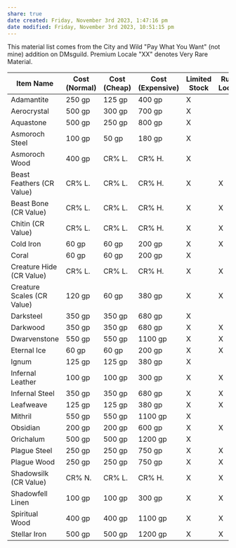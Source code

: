 ```yaml
---
share: true
date created: Friday, November 3rd 2023, 1:47:16 pm
date modified: Friday, November 3rd 2023, 10:51:15 pm
---
```

This material list comes from the City and Wild "Pay What You Want" (not mine) addition on DMsguild. 
Premium Locale "XX" denotes Very Rare Material.

| Item Name                  | Cost (Normal) | Cost (Cheap) | Cost (Expensive) | Limited Stock | Rural Locale | Urban Locale | Premium Locale |
|----------------------------|---------------|--------------|------------------|---------------|--------------|--------------|----------------|
| Adamantite                 | 250 gp        | 125 gp       | 400 gp           | X             |              | X            | X              |
| Aerocrystal                | 500 gp        | 300 gp       | 700 gp           | X             |              | X            | X              |
| Aquastone                  | 500 gp        | 250 gp       | 800 gp           | X             |              | X            | X              |
| Asmoroch Steel             | 100 gp        | 50 gp        | 180 gp           | X             |              | X            | X              |
| Asmoroch Wood              | 400 gp        | CR% L.       | CR% H.           | X             |              | X            | X              |
| Beast Feathers (CR Value)  | CR% L.        | CR% L.       | CR% H.           | X             | X            | X            | X              |
| Beast Bone (CR Value)      | CR% L.        | CR% L.       | CR% H.           | X             | X            | X            | X              |
| Chitin (CR Value)          | CR% L.        | CR% L.       | CR% H.           | X             | X            | X            | X              |
| Cold Iron                  | 60 gp         | 60 gp        | 200 gp           | X             | X            | X            | X              |
| Coral                      | 60 gp         | 60 gp        | 200 gp           | X             |              | X            | X              |
| Creature Hide (CR Value)   | CR% L.        | CR% L.       | CR% H.           | X             | X            | X            | X              |
| Creature Scales (CR Value) | 120 gp        | 60 gp        | 380 gp           | X             | X            | X            | X              |
| Darksteel                  | 350 gp        | 350 gp       | 680 gp           | X             |              | X            | X              |
| Darkwood                   | 350 gp        | 350 gp       | 680 gp           | X             | X            | X            | X              |
| Dwarvenstone               | 550 gp        | 550 gp       | 1100 gp          | X             | X            | X            | X              |
| Eternal Ice                | 60 gp         | 60 gp        | 200 gp           | X             | X            | X            |                |
| Ignum                      | 125 gp        | 125 gp       | 380 gp           | X             |              | X            | X              |
| Infernal Leather           | 100 gp        | 100 gp       | 300 gp           | X             | X            | X            | XX             |
| Infernal Steel             | 350 gp        | 350 gp       | 680 gp           | X             | X            | X            | XX             |
| Leafweave                  | 125 gp        | 125 gp       | 380 gp           | X             | X            | X            | X              |
| Mithril                    | 550 gp        | 550 gp       | 1100 gp          | X             |              | X            | X              |
| Obsidian                   | 200 gp        | 200 gp       | 600 gp           | X             | X            | X            | X              |
| Orichalum                  | 500 gp        | 500 gp       | 1200 gp          | X             |              | X            | X              |
| Plague Steel               | 250 gp        | 250 gp       | 750 gp           | X             | X            | X            | X              |
| Plague Wood                | 250 gp        | 250 gp       | 750 gp           | X             | X            | X            | X              |
| Shadowsilk (CR Value)      | CR% N.        | CR% L.       | CR% H.           | X             | X            | X            | X              |
| Shadowfell Linen           | 100 gp        | 100 gp       | 300 gp           | X             | X            | X            | XX             |
| Spiritual Wood             | 400 gp        | 400 gp       | 1100 gp          | X             | X            | X            | X              |
| Stellar Iron               | 500 gp        | 500 gp       | 1200 gp          | X             | X            | X            | XX             |

